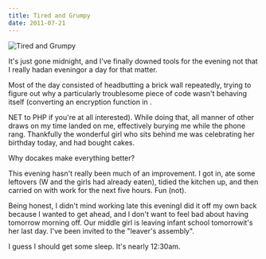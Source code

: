 ```yaml
---
title: Tired and Grumpy
date: 2011-07-21
---
```


![Tired and Grumpy](https://source.unsplash.com/ZYYS1kapOm8/1600x900)

It's just gone midnight, and I've finally downed tools for the evening not that I really hadan eveningor a day for that matter.

Most of the day consisted of headbutting a brick wall repeatedly, trying to figure out why a particularly troublesome piece of code wasn't behaving itself (converting an encryption function in .

NET to PHP if you're at all interested). While doing that, all manner of other draws on my time landed on me, effectively burying me while the phone rang. Thankfully the wonderful girl who sits behind me was celebrating her birthday today, and had bought cakes.

Why docakes make everything better?

This evening hasn't really been much of an improvement. I got in, ate some leftovers (W and the girls had already eaten), tidied the kitchen up, and then carried on with work for the next five hours. Fun (not).

Being honest, I didn't mind working late this eveningI did it off my own back because I wanted to get ahead, and I don't want to feel bad about having tomorrow morning off. Our middle girl is leaving infant school tomorrowit's her last day. I've been invited to the "leaver's assembly".

I guess I should get some sleep. It's nearly 12:30am.